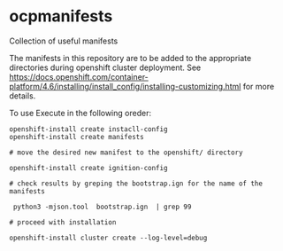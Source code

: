 # ocpmanifests
Collection of useful manifests

The manifests in this repository are to be added to the appropriate directories during openshift cluster deployment. 
See https://docs.openshift.com/container-platform/4.6/installing/install_config/installing-customizing.html for more details. 

To use
Execute in the following oreder: 
```
openshift-install create instacll-config
openshift-install create manifests

# move the desired new manifest to the openshift/ directory 

openshift-install create ignition-config

# check results by greping the bootstrap.ign for the name of the manifests

 python3 -mjson.tool  bootstrap.ign  | grep 99 

# proceed with installation

openshift-install cluster create --log-level=debug
